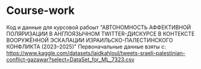 # Course-work
Код и данные для курсовой рабоыт "АВТОНОМНОСТЬ АФФЕКТИВНОЙ ПОЛЯРИЗАЦИИ В АНГЛОЯЗЫЧНОМ TWITTER-ДИСКУРСЕ В КОНТЕКСТЕ ВООРУЖЁННОЙ ЭСКАЛАЦИИ ИЗРАИЛЬСКО-ПАЛЕСТИНСКОГО КОНФЛИКТА (2023–2025)"
Первоначальные данные взяты с: https://www.kaggle.com/datasets/laidkahloul/tweets-sraeli-palestinian-conflict-gazawar?select=DataSet_for_ML_7323.csv 
